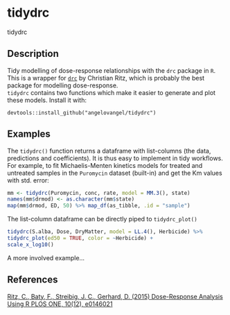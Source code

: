 # tidydrc
tidydrc

## Description
Tidy modelling of dose-response relationships with the `drc` package in `R`.    
This is a wrapper for [`drc`](https://cran.r-project.org/web/packages/drc/index.html) by Christian Ritz, which is probably the best package for modelling dose-response.  
`tidydrc` contains two functions which make it easier to generate and plot these models. Install it with:

`devtools::install_github("angelovangel/tidydrc")`

## Examples
The `tidydrc()` function returns a dataframe with list-columns (the data,
predictions and coefficients). It is thus easy to implement in tidy workflows.
For example, to fit Michaelis-Menten kinetics models for treated and untreated samples in
the `Puromycin` dataset (built-in) and get the Km values with std. error:
```r
mm <- tidydrc(Puromycin, conc, rate, model = MM.3(), state)
names(mm$drmod) <- as.character(mm$state)
map(mm$drmod, ED, 50) %>% map_df(as_tibble, .id = "sample")
```

The list-column dataframe can be directly piped to `tidydrc_plot()`
```r
tidydrc(S.alba, Dose, DryMatter, model = LL.4(), Herbicide) %>%
tidydrc_plot(ed50 = TRUE, color = ~Herbicide) + 
scale_x_log10()
```

A more involved example...

## References
[Ritz, C., Baty, F., Streibig, J. C., Gerhard, D. (2015) Dose-Response Analysis Using R PLOS ONE, 10(12), e0146021](http://journals.plos.org/plosone/article?id=10.1371/journal.pone.0146021)
